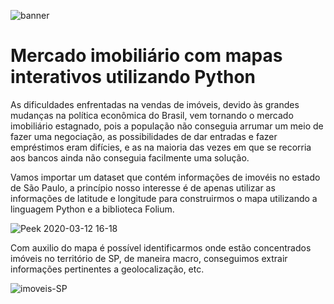 ![banner](https://user-images.githubusercontent.com/59518539/76560952-125f0f80-6481-11ea-8b40-1d89b25c7628.png)

# Mercado imobiliário com mapas interativos utilizando Python

  As dificuldades enfrentadas na vendas de imóveis, devido às grandes mudanças na política econômica do Brasil, vem tornando o mercado imobiliário estagnado, pois a população não conseguia arrumar um meio de fazer uma negociação, as possibilidades de dar entradas e fazer empréstimos eram difícies, e as na maioria das vezes em que se recorria aos bancos ainda não conseguia facilmente uma solução.
  
   
  Vamos importar um dataset que contém informações de imovéis no estado de São Paulo, a princípio nosso interesse é de apenas utilizar as informações de latitude e longitude para construirmos o mapa utilizando a linguagem Python e a biblioteca Folium.
  
  ![Peek 2020-03-12 16-18](https://user-images.githubusercontent.com/59518539/76561097-5eaa4f80-6481-11ea-86ae-bdd6931dcd2a.gif)

  Com auxilio do mapa é possível identificarmos onde estão concentrados imóveis no território de SP, de maneira macro, conseguimos extrair informações pertinentes a geolocalização, etc.
  
  ![imoveis-SP](https://user-images.githubusercontent.com/59518539/76565249-ee9fc780-6488-11ea-9ecd-2068e1a1dde2.gif)
